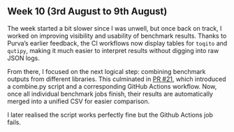 ## Week 10 (3rd August to 9th August)

The week started a bit slower since I was unwell, but once back on track, I worked on improving visibility and usability of benchmark results. Thanks to Purva’s earlier feedback, the CI workflows now display tables for `toqito` and `qutipy`, making it much easier to interpret results without digging into raw JSON logs.

From there, I focused on the next logical step: combining benchmark outputs from different libraries. This culminated in [PR #21](https://github.com/vprusso/toqito-bench/pull/21), which introduced a combine.py script and a corresponding GitHub Actions workflow. Now, once all individual benchmark jobs finish, their results are automatically merged into a unified CSV for easier comparison.

I later realised the script works perfectly fine but the Github Actions job fails.

